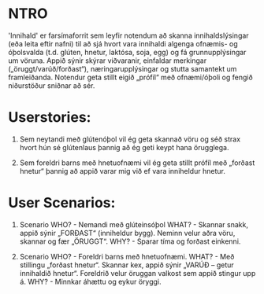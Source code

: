 # NTRO
'Innihald' er farsímaforrit sem leyfir notendum að skanna innihaldslýsingar (eða leita eftir nafni) til að sjá hvort vara innihaldi algenga ofnæmis- og óþolsvalda (t.d. glúten, hnetur, laktósa, soja, egg) og fá grunnupplýsingar um vöruna. Appið sýnir skýrar viðvaranir, einfaldar merkingar („öruggt/varúð/forðast“), næringarupplýsingar og stutta samantekt um framleiðanda. Notendur geta stillt eigið „prófíl“ með ofnæmi/óþoli og fengið niðurstöður sniðnar að sér.

# Userstories:

1. Sem neytandi með glútenóþol vil ég geta skannað vöru og séð strax hvort hún sé glútenlaus þannig að ég geti keypt hana örugglega.

2. Sem foreldri barns með hnetuofnæmi vil ég geta stillt prófíl með „forðast hnetur“ þannig að appið varar mig við ef vara inniheldur hnetur.

# User Scenarios:

1. Scenario
WHO? - Nemandi með glúteinsóþol
WHAT? - Skannar snakk, appið sýnir „FORÐAST“ (inniheldur bygg). Neminn velur aðra vöru, skannar og fær „ÖRUGGT“.
WHY? - Sparar tíma og forðast einkenni.

2. Scenario
WHO? - Foreldri barns með hnetuofnæmi.
WHAT? - Með stillingu „forðast hnetur“. Skannar kex, appið sýnir „VARÚÐ – getur innihaldið hnetur“. Foreldrið velur öruggan valkost sem appið stingur upp á.
WHY? - Minnkar áhættu og eykur öryggi.

